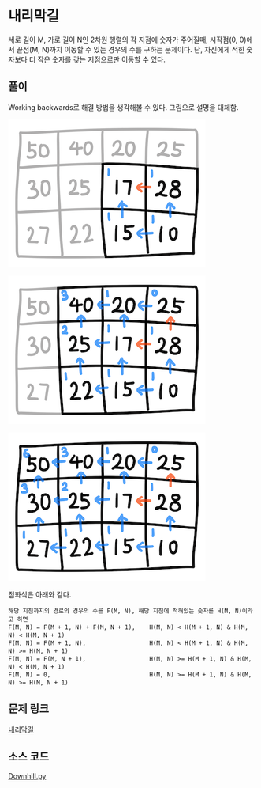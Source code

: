 # 내리막길
세로 길이 M, 가로 길이 N인 2차원 행렬의 각 지점에 숫자가 주어질때, 시작점(0, 0)에서 끝점(M, N)까지 이동할 수 있는 경우의 수를 구하는 문제이다. 단, 자신에게 적힌 숫자보다 더 작은 숫자를 갖는 지점으로만 이동할 수 있다.

## 풀이
Working backwards로 해결 방법을 생각해볼 수 있다. 	그림으로 설명을 대체함.

![img](./downhill_1.png)

![img](./downhill_2.png)

![img](./downhill_3.png)

점화식은 아래와 같다.
```
해당 지점까지의 경로의 경우의 수를 F(M, N), 해당 지점에 적혀있는 숫자를 H(M, N)이라고 하면
F(M, N) = F(M + 1, N) + F(M, N + 1),    H(M, N) < H(M + 1, N) & H(M, N) < H(M, N + 1)
F(M, N) = F(M + 1, N),                  H(M, N) < H(M + 1, N) & H(M, N) >= H(M, N + 1)
F(M, N) = F(M, N + 1),                  H(M, N) >= H(M + 1, N) & H(M, N) < H(M, N + 1)
F(M, N) = 0,                            H(M, N) >= H(M + 1, N) & H(M, N) >= H(M, N + 1)
```

## 문제 링크
[내리막길](https://www.acmicpc.net/problem/1520)

## 소스 코드
[Downhill.py](./Downhill.py)
